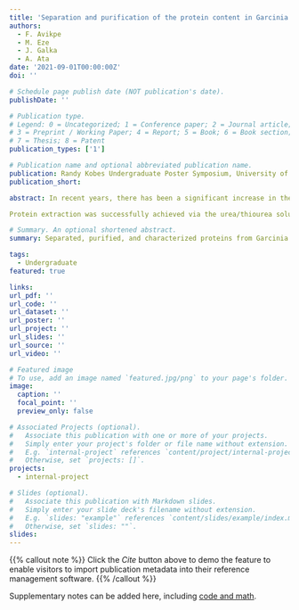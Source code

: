 ```yaml
---
title: 'Separation and purification of the protein content in Garcinia kola'
authors:
  - F. Avikpe
  - M. Eze
  - J. Galka
  - A. Ata 
date: '2021-09-01T00:00:00Z'
doi: ''

# Schedule page publish date (NOT publication's date).
publishDate: ''

# Publication type.
# Legend: 0 = Uncategorized; 1 = Conference paper; 2 = Journal article;
# 3 = Preprint / Working Paper; 4 = Report; 5 = Book; 6 = Book section;
# 7 = Thesis; 8 = Patent
publication_types: ['1']

# Publication name and optional abbreviated publication name.
publication: Randy Kobes Undergraduate Poster Symposium, University of Winnipeg, Winnipeg, Manitoba 
publication_short: 

abstract: In recent years, there has been a significant increase in the demand for plant proteins as an alternative to animal proteins as plant proteins are becoming an appealing alternative in the hunt for new and sustainable protein sources. It is important that an efficient protein extraction method must be devised prior to any extraction and analysis of plant proteins. The objective of this study was to extract and purify the protein and polypeptide components in the seeds of Garcinia kola.

Protein extraction was successfully achieved via the urea/thiourea solubilization method. The molecular weight of the protein isolates was determined using SDS-PAGE. Protein extracts from the kernels of G. kola seeds revealed an 8-kDa polypeptide band. The 8-kDa polypeptide band might have come from non-specific lipid transfer proteins, which range in size from 7 to 9 kDa. No visible bands appeared on protein isolates from protein precipitation at 90% saturation. To determine the concentration of proteins, the Bradford Assay was used. The kernels of the seeds had an overall protein content of 0.0005%, expressed as a weight percentage of the final dry product. Overall, this research presents an effective approach for extracting proteins from G. kola seeds. Further research may wish to perform the protein extraction on a much larger scale to achieve more tangible and useful results and also perform comparative proteomic analysis on the protein isolates. Garcinia kola seed proteins can be investigated for their potential for additional applications, such as the production of bioactive peptides.

# Summary. An optional shortened abstract.
summary: Separated, purified, and characterized proteins from Garcinia kola seeds through sample preparation via slicing, oven-drying, grinding, defatting, and protein extraction using the urea/thiourea solubilization method, protein precipitation using the ammonium sulfate precipitation method, followed by SDS-PAGE analysis and Bradford Assay.

tags:
  - Undergraduate
featured: true

links:
url_pdf: ''
url_code: ''
url_dataset: ''
url_poster: ''
url_project: ''
url_slides: ''
url_source: ''
url_video: ''

# Featured image
# To use, add an image named `featured.jpg/png` to your page's folder.
image:
  caption: ''
  focal_point: ''
  preview_only: false

# Associated Projects (optional).
#   Associate this publication with one or more of your projects.
#   Simply enter your project's folder or file name without extension.
#   E.g. `internal-project` references `content/project/internal-project/index.md`.
#   Otherwise, set `projects: []`.
projects:
  - internal-project

# Slides (optional).
#   Associate this publication with Markdown slides.
#   Simply enter your slide deck's filename without extension.
#   E.g. `slides: "example"` references `content/slides/example/index.md`.
#   Otherwise, set `slides: ""`.
slides:
---
```


{{% callout note %}}
Click the _Cite_ button above to demo the feature to enable visitors to import publication metadata into their reference management software.
{{% /callout %}}

Supplementary notes can be added here, including [code and math](https://wowchemy.com/docs/content/writing-markdown-latex/).
